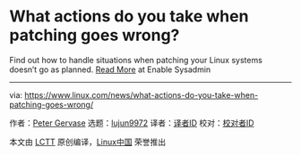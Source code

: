 [#]: collector: (lujun9972)
[#]: translator: ( )
[#]: reviewer: ( )
[#]: publisher: ( )
[#]: url: ( )
[#]: subject: (What actions do you take when patching goes wrong?)
[#]: via: (https://www.linux.com/news/what-actions-do-you-take-when-patching-goes-wrong/)
[#]: author: (Peter Gervase https://www.redhat.com/sysadmin/patching-goes-wrong)

What actions do you take when patching goes wrong?
======

Find out how to handle situations when patching your Linux systems doesn’t go as planned.
[Read More][1] at Enable Sysadmin

--------------------------------------------------------------------------------

via: https://www.linux.com/news/what-actions-do-you-take-when-patching-goes-wrong/

作者：[Peter Gervase][a]
选题：[lujun9972][b]
译者：[译者ID](https://github.com/译者ID)
校对：[校对者ID](https://github.com/校对者ID)

本文由 [LCTT](https://github.com/LCTT/TranslateProject) 原创编译，[Linux中国](https://linux.cn/) 荣誉推出

[a]: https://www.redhat.com/sysadmin/patching-goes-wrong
[b]: https://github.com/lujun9972
[1]: https://www.redhat.com/sysadmin/patching-goes-wrong
